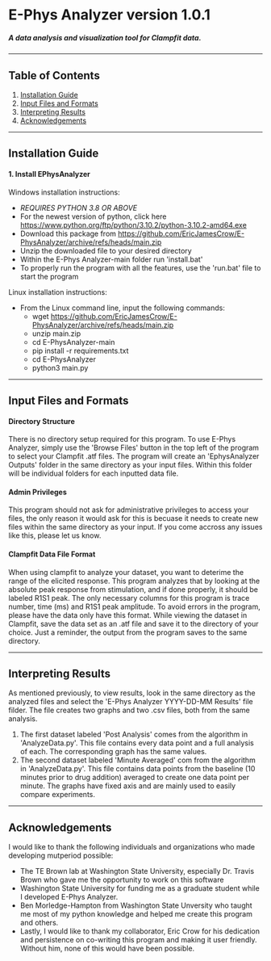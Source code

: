 # E-Phys Analyzer version 1.0.1
##### A data analysis and visualization tool for Clampfit data.
***
## Table of Contents
1. [Installation Guide](#installation-guide)
2. [Input Files and Formats](#input-files-and-formats)
3. [Interpreting Results](#interpreting-results)
4. [Acknowledgements](#acknowledgements)
***
## Installation Guide
#### 1. Install EPhysAnalyzer 
Windows installation instructions:
-	*REQUIRES PYTHON 3.8 OR ABOVE*
-	For the newest version of python, click here https://www.python.org/ftp/python/3.10.2/python-3.10.2-amd64.exe
-	Download this package from https://github.com/EricJamesCrow/E-PhysAnalyzer/archive/refs/heads/main.zip
-	Unzip the downloaded file to your desired directory
-	Within the E-Phys Analyzer-main folder run 'install.bat'
-	To properly run the program with all the features, use the 'run.bat' file to start the program

Linux installation instructions:
- From the Linux command line, input the following commands:
  - wget https://github.com/EricJamesCrow/E-PhysAnalyzer/archive/refs/heads/main.zip
  - unzip main.zip
  - cd E-PhysAnalyzer-main
  - pip install -r requirements.txt
  - cd E-PhysAnalyzer
  - python3 main.py

***
## Input Files and Formats
#### Directory Structure
There is no directory setup required for this program.
To use E-Phys Analyzer, simply use the 'Browse Files' button in the top left of the program to select your Clampfit .atf files.
The program will create an 'EphysAnalyzer Outputs' folder in the same directory as your input files. Within this folder will be individual folders for each inputted data file.
#### Admin Privileges
This program should not ask for administrative privileges to access your files, the only reason it would ask for this is becuase it needs to create new files within the same directory as your input.
If you come accross any issues like this, please let us know.
#### Clampfit Data File Format
When using clampfit to analyze your dataset, you want to deterime the range of the elicited response. 
This program analyzes that by looking at the absolute peak response from stimulation, and if done properly, it should be labeled R1S1 peak.
The only necessary columns for this program is trace number, time (ms) and R1S1 peak amplitude. To avoid errors in the program, please have the data only have this format.
While viewing the dataset in Clampfit, save the data set as an .atf file and save it to the directory of your choice. Just a reminder, the output from the program saves to the same directory.
***
## Interpreting Results
As mentioned previously, to view results, look in the same directory as the analyzed files and select the 'E-Phys Analyzer YYYY-DD-MM Results' file filder.
The file creates two graphs and two .csv files, both from the same analysis.
1. The first dataset labeled 'Post Analysis' comes from the algorithm in 'AnalyzeData.py'. This file contains every data point and a full analysis of each. The corresponding graph has the same values.
2. The second dataset labeled 'Minute Averaged' com from the algorithm in 'AnalyzeData.py'. This file contains data points from the baseline (10 minutes prior to drug addition) averaged to create one data point per minute. The graphs have fixed axis and are mainly used to easily compare experiments.
***
## Acknowledgements
I would like to thank the following individuals and organizations who made developing mutperiod possible:  
- The TE Brown lab at Washington State University, especially Dr. Travis Brown who gave me the opportunity to work on this software
- Washington State University for funding me as a graduate student while I developed E-Phys Analyzer.
- Ben Morledge-Hampton from Washington State Unversity who taught me most of my python knowledge and helped me create this program and others.
- Lastly, I would like to thank my collaborator, Eric Crow for his dedication and persistence on co-writing this program and making it user friendly. Without him, none of this would have been possible.

